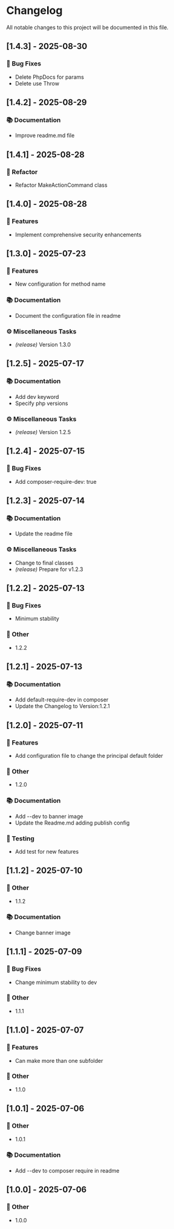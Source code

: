 # Changelog

All notable changes to this project will be documented in this file.

## [1.4.3] - 2025-08-30

### 🐛 Bug Fixes

- Delete PhpDocs for params
- Delete use Throw

## [1.4.2] - 2025-08-29

### 📚 Documentation

- Improve readme.md file

## [1.4.1] - 2025-08-28

### 🚜 Refactor

- Refactor MakeActionCommand class

## [1.4.0] - 2025-08-28

### 🚀 Features

- Implement comprehensive security enhancements

## [1.3.0] - 2025-07-23

### 🚀 Features

- New configuration for method name

### 📚 Documentation

- Document the configuration file in readme

### ⚙️ Miscellaneous Tasks

- *(release)* Version 1.3.0

## [1.2.5] - 2025-07-17

### 📚 Documentation

- Add dev keyword
- Specify php versions

### ⚙️ Miscellaneous Tasks

- *(release)* Version 1.2.5

## [1.2.4] - 2025-07-15

### 🐛 Bug Fixes

- Add composer-require-dev: true

## [1.2.3] - 2025-07-14

### 📚 Documentation

- Update the readme file

### ⚙️ Miscellaneous Tasks

- Change to final classes
- *(release)* Prepare for v1.2.3

## [1.2.2] - 2025-07-13

### 🐛 Bug Fixes

- Minimum stability

### 💼 Other

- 1.2.2

## [1.2.1] - 2025-07-13

### 📚 Documentation

- Add default-require-dev in composer
- Update the Changelog to Version:1.2.1

## [1.2.0] - 2025-07-11

### 🚀 Features

- Add configuration file to change the principal default folder

### 💼 Other

- 1.2.0

### 📚 Documentation

- Add --dev to banner image
- Update the Readme.md adding publish config

### 🧪 Testing

- Add test for new features

## [1.1.2] - 2025-07-10

### 💼 Other

- 1.1.2

### 📚 Documentation

- Change banner image

## [1.1.1] - 2025-07-09

### 🐛 Bug Fixes

- Change minimum stability to dev

### 💼 Other

- 1.1.1

## [1.1.0] - 2025-07-07

### 🚀 Features

- Can make more than one subfolder

### 💼 Other

- 1.1.0

## [1.0.1] - 2025-07-06

### 💼 Other

- 1.0.1

### 📚 Documentation

- Add --dev to composer require in readme

## [1.0.0] - 2025-07-06

### 💼 Other

- 1.0.0

